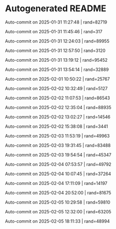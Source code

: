# Autogenerated README

Auto-commit on 2025-01-31 11:27:48 | rand=82719

Auto-commit on 2025-01-31 11:45:46 | rand=317

Auto-commit on 2025-01-31 12:24:03 | rand=89955

Auto-commit on 2025-01-31 12:57:50 | rand=3120

Auto-commit on 2025-01-31 13:19:12 | rand=95452

Auto-commit on 2025-01-31 13:54:14 | rand=32889

Auto-commit on 2025-02-01 10:50:22 | rand=25767

Auto-commit on 2025-02-02 10:32:49 | rand=5127

Auto-commit on 2025-02-02 11:07:53 | rand=86543

Auto-commit on 2025-02-02 12:35:04 | rand=88935

Auto-commit on 2025-02-02 13:02:27 | rand=14546

Auto-commit on 2025-02-02 15:38:08 | rand=3441

Auto-commit on 2025-02-03 11:53:19 | rand=49963

Auto-commit on 2025-02-03 19:31:45 | rand=83488

Auto-commit on 2025-02-03 19:54:54 | rand=45347

Auto-commit on 2025-02-04 07:53:57 | rand=49792

Auto-commit on 2025-02-04 10:07:45 | rand=37264

Auto-commit on 2025-02-04 17:11:09 | rand=14197

Auto-commit on 2025-02-04 20:52:00 | rand=81675

Auto-commit on 2025-02-05 10:29:58 | rand=59810

Auto-commit on 2025-02-05 12:32:00 | rand=63205

Auto-commit on 2025-02-05 18:11:33 | rand=48994

